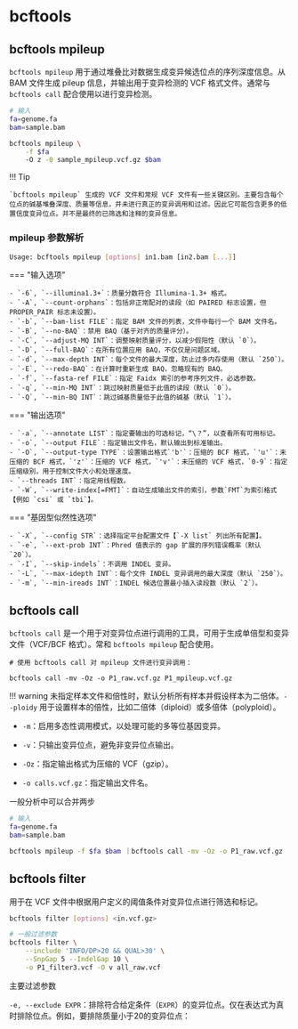 # bcftools

## bcftools mpileup

`bcftools mpileup` 用于通过堆叠比对数据生成变异候选位点的序列深度信息。从 BAM 文件生成 pileup 信息，并输出用于变异检测的 VCF 格式文件。通常与 `bcftools call` 配合使用以进行变异检测。

```bash
# 输入
fa=genome.fa
bam=sample.bam

bcftools mpileup \
	-f $fa
    -O z -0 sample_mpileup.vcf.gz $bam
```

!!! Tip

    `bcftools mpileup` 生成的 VCF 文件和常规 VCF 文件有一些关键区别。主要包含每个位点的碱基堆叠深度、质量等信息，并未进行真正的变异调用和过滤。因此它可能包含更多的低置信度变异位点。并不是最终的已筛选和注释的变异信息。

### mpileup 参数解析

```bash
Usage: bcftools mpileup [options] in1.bam [in2.bam [...]]
```

=== "输入选项"

    - `-6`, `--illumina1.3+`：质量分数符合 Illumina-1.3+ 格式。
    - `-A`, `--count-orphans`：包括非正常配对的读段（如 PAIRED 标志设置，但 PROPER_PAIR 标志未设置）。
    - `-b`, `--bam-list FILE`：指定 BAM 文件的列表，文件中每行一个 BAM 文件名。
    - `-B`, `--no-BAQ`：禁用 BAQ（基于对齐的质量评分）。
    - `-C`, `--adjust-MQ INT`：调整映射质量评分，以减少假阳性（默认 `0`）。
    - `-D`, `--full-BAQ`：在所有位置应用 BAQ，不仅仅是问题区域。
    - `-d`, `--max-depth INT`：每个文件的最大深度，防止过多内存使用（默认 `250`）。
    - `-E`, `--redo-BAQ`：在计算时重新生成 BAQ，忽略现有的 BAQ。
    - `-f`, `--fasta-ref FILE`：指定 Faidx 索引的参考序列文件，必选参数。
    - `-q`, `--min-MQ INT`：跳过映射质量低于此值的读段（默认 `0`）。
    - `-Q`, `--min-BQ INT`：跳过碱基质量低于此值的碱基（默认 `1`）。

=== "输出选项"

    - `-a`, `--annotate LIST`：指定要输出的可选标记，“\？”，以查看所有可用标记。
    - `-o`, `--output FILE`：指定输出文件名，默认输出到标准输出。
    - `-O`, `--output-type TYPE`：设置输出格式`'b'`：压缩的 BCF 格式，`'u'`：未压缩的 BCF 格式，`'z'`：压缩的 VCF 格式，`'v'`：未压缩的 VCF 格式，`0-9`：指定压缩级别，用于控制文件大小和处理速度。
    - `--threads INT`：指定用线程数。
    - `-W`, `--write-index[=FMT]`：自动生成输出文件的索引，参数`FMT`为索引格式【例如 `csi` 或 `tbi`】。

=== "基因型似然性选项"

    - `-X`, `--config STR`：选择指定平台配置文件【`-X list` 列出所有配置】。
    - `-e`, `--ext-prob INT`：Phred 值表示的 gap 扩展的序列错误概率（默认 `20`）。
    - `-I`, `--skip-indels`：不调用 INDEL 变异。
    - `-L`, `--max-idepth INT`：每个文件 INDEL 变异调用的最大深度（默认 `250`）。
    - `-m`, `--min-ireads INT`：INDEL 候选位置最小插入读段数（默认 `2`）。

## bcftools call

`bcftools call` 是一个用于对变异位点进行调用的工具，可用于生成单倍型和变异文件（VCF/BCF 格式）。常和 `bcftools mpileup` 配合使用。

```
# 使用 bcftools call 对 mpileup 文件进行变异调用：

bcftools call -mv -Oz -o P1_raw.vcf.gz P1_mpileup.vcf.gz 
```

!!! warning
    未指定样本文件和倍性时，默认分析所有样本并假设样本为二倍体。`--ploidy` 用于设置样本的倍性，比如二倍体（diploid）或多倍体（polyploid）。

- `-m`：启用多态性调用模式，以处理可能的多等位基因变异。

- `-v`：只输出变异位点，避免非变异位点输出。

- `-Oz`：指定输出格式为压缩的 VCF（gzip）。
- `-o calls.vcf.gz`：指定输出文件名。

一般分析中可以合并两步

```bash
# 输入
fa=genome.fa
bam=sample.bam

bcftools mpileup -f $fa $bam ｜bcftools call -mv -Oz -o P1_raw.vcf.gz
```

## bcftools filter

用于在 VCF 文件中根据用户定义的阈值条件对变异位点进行筛选和标记。

```bash
bcftools filter [options] <in.vcf.gz>

# 一般过滤参数
bcftools filter \
	--include 'INFO/DP>20 && QUAL>30' \
	--SnpGap 5 --IndelGap 10 \
	-o P1_filter3.vcf -O v all_raw.vcf 
```

主要过滤参数

`-e, --exclude EXPR`：排除符合给定条件（`EXPR`）的变异位点。仅在表达式为真时排除位点。例如，要排除质量小于20的变异位点：
